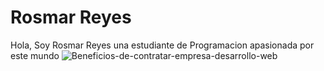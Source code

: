 # Rosmar Reyes     

Hola, Soy Rosmar Reyes una estudiante de Programacion apasionada por este mundo 
![Beneficios-de-contratar-empresa-desarrollo-web](https://user-images.githubusercontent.com/96752409/166172582-6275d1b3-84d6-4af3-9ed2-557e1ec6f03b.jpg) 
